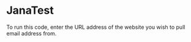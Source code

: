 # JanaTest
To run this code, enter the URL address of the website you wish to pull email address from.